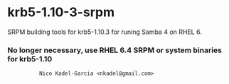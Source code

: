 krb5-1.10-3-srpm
================

SRPM building tools for krb5-1.10.3 for runing Samba 4 on RHEL 6.

### No longer necessary, use RHEL 6.4 SRPM or system binaries for krb5-1.10 ###

       	      Nico Kadel-Garcia <nkadel@gmail.com>

